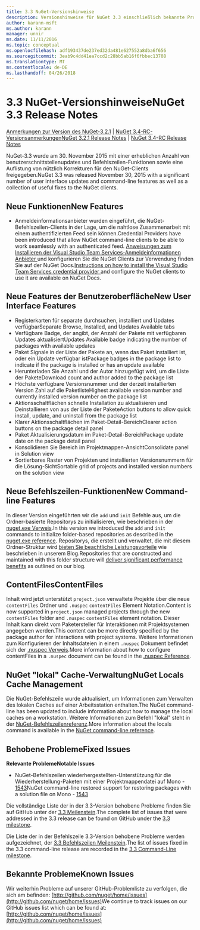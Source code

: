 ```yaml
---
title: 3.3 NuGet-Versionshinweise
description: Versionshinweise für NuGet 3.3 einschließlich bekannte Probleme, Fehlerbehebungen, Funktionen und Archivierung von dcrs Design.
author: karann-msft
ms.author: karann
manager: unnir
ms.date: 11/11/2016
ms.topic: conceptual
ms.openlocfilehash: adf193437de237ed32da481e627552a8dba6f656
ms.sourcegitcommit: 3eab9c4dd41ea7ccd2c28bb5ab16f6fbbec13708
ms.translationtype: MT
ms.contentlocale: de-DE
ms.lasthandoff: 04/26/2018
---
```

# <a name="nuget-33-release-notes"></a><span data-ttu-id="fe9b7-103">3.3 NuGet-Versionshinweise</span><span class="sxs-lookup"><span data-stu-id="fe9b7-103">NuGet 3.3 Release Notes</span></span>

<span data-ttu-id="fe9b7-104">[Anmerkungen zur Version des NuGet-3.2.1](../release-notes/nuget-3.2.1.md) | [NuGet 3.4-RC-Versionsanmerkungen](../release-notes/nuget-3.4-RC.md)</span><span class="sxs-lookup"><span data-stu-id="fe9b7-104">[NuGet 3.2.1 Release Notes](../release-notes/nuget-3.2.1.md) | [NuGet 3.4-RC Release Notes](../release-notes/nuget-3.4-RC.md)</span></span>

<span data-ttu-id="fe9b7-105">NuGet-3.3 wurde am 30. November 2015 mit einer erheblichen Anzahl von benutzerschnittstellenupdates und Befehlszeilen-Funktionen sowie eine Auflistung von nützlich Korrekturen für den NuGet-Clients freigegeben.</span><span class="sxs-lookup"><span data-stu-id="fe9b7-105">NuGet 3.3 was released November 30, 2015 with a significant number of user interface updates and command-line features as well as a collection of useful fixes to the NuGet clients.</span></span>

## <a name="new-features"></a><span data-ttu-id="fe9b7-106">Neue Funktionen</span><span class="sxs-lookup"><span data-stu-id="fe9b7-106">New Features</span></span>

* <span data-ttu-id="fe9b7-107">Anmeldeinformationsanbieter wurden eingeführt, die NuGet-Befehlszeilen-Clients in der Lage, um die nahtlose Zusammenarbeit mit einem authentifizierten Feed sein können.</span><span class="sxs-lookup"><span data-stu-id="fe9b7-107">Credential Providers have been introduced that allow NuGet command-line clients to be able to work seamlessly with an authenticated feed.</span></span> <span data-ttu-id="fe9b7-108">[Anweisungen zum Installieren der Visual Studio Team Services-Anmeldeinformationen Anbieter ](../api/nuget-exe-credential-providers.md) und konfigurieren Sie die NuGet Clients zur Verwendung finden Sie auf der NuGet Docs.</span><span class="sxs-lookup"><span data-stu-id="fe9b7-108">[Instructions on how to install the Visual Studio Team Services credential provider ](../api/nuget-exe-credential-providers.md) and configure the NuGet clients to use it are available on NuGet Docs.</span></span>

## <a name="new-user-interface-features"></a><span data-ttu-id="fe9b7-109">Neue Features der Benutzeroberfläche</span><span class="sxs-lookup"><span data-stu-id="fe9b7-109">New User Interface Features</span></span>

* <span data-ttu-id="fe9b7-110">Registerkarten für separate durchsuchen, installiert und Updates verfügbar</span><span class="sxs-lookup"><span data-stu-id="fe9b7-110">Separate Browse, Installed, and Updates Available tabs</span></span>
* <span data-ttu-id="fe9b7-111">Verfügbare Badge, der angibt, der Anzahl der Pakete mit verfügbaren Updates aktualisiert</span><span class="sxs-lookup"><span data-stu-id="fe9b7-111">Updates Available badge indicating the number of packages with available updates</span></span>
* <span data-ttu-id="fe9b7-112">Paket Signale in der Liste der Pakete an, wenn das Paket installiert ist, oder ein Update verfügbar ist</span><span class="sxs-lookup"><span data-stu-id="fe9b7-112">Package badges in the package list to indicate if the package is installed or has an update available</span></span>
* <span data-ttu-id="fe9b7-113">Herunterladen Sie Anzahl und der Autor hinzugefügt wird, um die Liste der Pakete</span><span class="sxs-lookup"><span data-stu-id="fe9b7-113">Download count and author added to the package list</span></span>
* <span data-ttu-id="fe9b7-114">Höchste verfügbare Versionsnummer und der derzeit installierten Version Zahl auf die Paketliste</span><span class="sxs-lookup"><span data-stu-id="fe9b7-114">Highest available version number and currently installed version number on the package list</span></span>
* <span data-ttu-id="fe9b7-115">Aktionsschaltflächen schnelle Installation zu aktualisieren und Deinstallieren von aus der Liste der Pakete</span><span class="sxs-lookup"><span data-stu-id="fe9b7-115">Action buttons to allow quick install, update, and uninstall from the package list</span></span>
* <span data-ttu-id="fe9b7-116">Klarer Aktionsschaltflächen im Paket-Detail-Bereich</span><span class="sxs-lookup"><span data-stu-id="fe9b7-116">Clearer action buttons on the package detail panel</span></span>
* <span data-ttu-id="fe9b7-117">Paket Aktualisierungsdatum im Paket-Detail-Bereich</span><span class="sxs-lookup"><span data-stu-id="fe9b7-117">Package update date on the package detail panel</span></span>
* <span data-ttu-id="fe9b7-118">Konsolidieren Sie Bereich im Projektmappen-Ansicht</span><span class="sxs-lookup"><span data-stu-id="fe9b7-118">Consolidate panel in Solution view</span></span>
* <span data-ttu-id="fe9b7-119">Sortierbares Raster von Projekten und installierten Versionsnummern für die Lösung-Sicht</span><span class="sxs-lookup"><span data-stu-id="fe9b7-119">Sortable grid of projects and installed version numbers on the solution view</span></span>

## <a name="new-command-line-features"></a><span data-ttu-id="fe9b7-120">Neue Befehlszeilen-Funktionen</span><span class="sxs-lookup"><span data-stu-id="fe9b7-120">New Command-line Features</span></span>

<span data-ttu-id="fe9b7-121">In dieser Version eingeführten wir die `add` und `init` Befehle aus, um die Ordner-basierte Repositorys zu initialisieren, wie beschrieben in der [nuget.exe Verweis](../tools/nuget-exe-cli-reference.md).</span><span class="sxs-lookup"><span data-stu-id="fe9b7-121">In this version we introduced the `add` and `init` commands to initialize folder-based repositories as described in the [nuget.exe reference](../tools/nuget-exe-cli-reference.md).</span></span> <span data-ttu-id="fe9b7-122">Repositorys, die erstellt und verwaltet, die mit diesem Ordner-Struktur wird [bieten Sie beachtliche Leistungsvorteile](http://blog.nuget.org/20150922/Accelerate-Package-Source.html) wie beschrieben in unserem Blog.</span><span class="sxs-lookup"><span data-stu-id="fe9b7-122">Repositories that are constructed and maintained with this folder structure will [deliver significant performance benefits](http://blog.nuget.org/20150922/Accelerate-Package-Source.html) as outlined on our blog.</span></span>

## <a name="contentfiles"></a><span data-ttu-id="fe9b7-123">ContentFiles</span><span class="sxs-lookup"><span data-stu-id="fe9b7-123">ContentFiles</span></span>

<span data-ttu-id="fe9b7-124">Inhalt wird jetzt unterstützt `project.json` verwaltete Projekte über die neue `contentFiles` Ordner und `.nuspec` `contentFiles` Element Notation.</span><span class="sxs-lookup"><span data-stu-id="fe9b7-124">Content is now supported in `project.json` managed projects through the new `contentFiles` folder and `.nuspec` `contentFiles` element notation.</span></span>  <span data-ttu-id="fe9b7-125">Dieser Inhalt kann direkt vom Paketersteller für Interaktionen mit Projektsystemen angegeben werden.</span><span class="sxs-lookup"><span data-stu-id="fe9b7-125">This content can be more directly specified by the package author for interactions with project systems.</span></span>  <span data-ttu-id="fe9b7-126">Weitere Informationen zum Konfigurieren der Inhaltsdateien in einem `.nuspec` Dokument befindet sich der [.nuspec Verweis](../reference/nuspec.md).</span><span class="sxs-lookup"><span data-stu-id="fe9b7-126">More information about how to configure contentFiles in a `.nuspec` document can be found in the [.nuspec Reference](../reference/nuspec.md).</span></span>

## <a name="nuget-locals-cache-management"></a><span data-ttu-id="fe9b7-127">NuGet "lokal" Cache-Verwaltung</span><span class="sxs-lookup"><span data-stu-id="fe9b7-127">NuGet Locals Cache Management</span></span>

<span data-ttu-id="fe9b7-128">Die NuGet-Befehlszeile wurde aktualisiert, um Informationen zum Verwalten des lokalen Caches auf einer Arbeitsstation enthalten.</span><span class="sxs-lookup"><span data-stu-id="fe9b7-128">The NuGet command-line has been updated to include information about how to manage the local caches on a workstation.</span></span>  <span data-ttu-id="fe9b7-129">Weitere Informationen zum Befehl "lokal" steht in der [NuGet-Befehlszeilenreferenz](../tools/cli-ref-locals.md).</span><span class="sxs-lookup"><span data-stu-id="fe9b7-129">More information about the locals command is available in the [NuGet command-line reference](../tools/cli-ref-locals.md).</span></span>

## <a name="fixed-issues"></a><span data-ttu-id="fe9b7-130">Behobene Probleme</span><span class="sxs-lookup"><span data-stu-id="fe9b7-130">Fixed Issues</span></span>

<span data-ttu-id="fe9b7-131">**Relevante Probleme**</span><span class="sxs-lookup"><span data-stu-id="fe9b7-131">**Notable Issues**</span></span>

* <span data-ttu-id="fe9b7-132">NuGet-Befehlszeilen wiederhergestellten-Unterstützung für die Wiederherstellung-Paketen mit einer Projektmappendatei auf Mono - [1543](https://github.com/NuGet/Home/issues/1543)</span><span class="sxs-lookup"><span data-stu-id="fe9b7-132">NuGet command-line restored support for restoring packages with a solution file on Mono - [1543](https://github.com/NuGet/Home/issues/1543)</span></span>

<span data-ttu-id="fe9b7-133">Die vollständige Liste der in der 3.3-Version behobene Probleme finden Sie auf GitHub unter der [3.3 Meilenstein](https://github.com/NuGet/Home/issues?q=is%3Aissue+milestone%3A3.3.0+is%3Aclosed).</span><span class="sxs-lookup"><span data-stu-id="fe9b7-133">The complete list of issues that were addressed in the 3.3 release can be found on GitHub under the [3.3 milestone](https://github.com/NuGet/Home/issues?q=is%3Aissue+milestone%3A3.3.0+is%3Aclosed).</span></span>

<span data-ttu-id="fe9b7-134">Die Liste der in der Befehlszeile 3.3-Version behobene Probleme werden aufgezeichnet, der [3.3 Befehlszeilen Meilenstein](https://github.com/NuGet/Home/issues?q=is%3Aissue+is%3Aclosed+milestone%3A3.3.0-commandline).</span><span class="sxs-lookup"><span data-stu-id="fe9b7-134">The list of issues fixed in the 3.3 command-line release are recorded in the [3.3 Command-Line milestone](https://github.com/NuGet/Home/issues?q=is%3Aissue+is%3Aclosed+milestone%3A3.3.0-commandline).</span></span>

## <a name="known-issues"></a><span data-ttu-id="fe9b7-135">Bekannte Probleme</span><span class="sxs-lookup"><span data-stu-id="fe9b7-135">Known Issues</span></span>

<span data-ttu-id="fe9b7-136">Wir weiterhin Probleme auf unserer GitHub-Problemliste zu verfolgen, die sich am befinden: [http://github.com/nuget/home/issues](http://github.com/nuget/home/issues)</span><span class="sxs-lookup"><span data-stu-id="fe9b7-136">We continue to track issues on our GitHub issues list which can be found at: [http://github.com/nuget/home/issues](http://github.com/nuget/home/issues)</span></span>